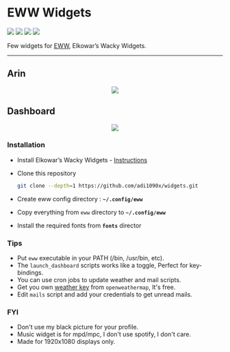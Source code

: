 # EWW Widgets

<!-- markdownlint-disable MD033 MD045 -->

<p align="left">
  <img src="https://img.shields.io/github/license/adi1090x/widgets?style=for-the-badge">
  <img src="https://img.shields.io/github/stars/adi1090x/widgets?style=for-the-badge">
  <img src="https://img.shields.io/github/issues/adi1090x/widgets?color=violet&style=for-the-badge">
  <img src="https://img.shields.io/github/forks/adi1090x/widgets?color=teal&style=for-the-badge">
</p>

<p align="left">Few widgets for <a href="https://github.com/elkowar/eww">EWW</a>, Elkowar’s Wacky Widgets.</p>

---

## Arin

<p align="center">
  <img src="previews/arin.png">
</p>

## Dashboard

<p align="center">
  <img src="previews/dashboard.png">
</p>

### Installation

- Install Elkowar’s Wacky Widgets - [Instructions](https://elkowar.github.io/eww)
- Clone this repository

    ```bash
    git clone --depth=1 https://github.com/adi1090x/widgets.git
    ```

- Create eww config directory : **`~/.config/eww`**
- Copy everything from `eww` directory to **`~/.config/eww`**
- Install the required fonts from **`fonts`** director

### Tips

- Put `eww` executable in your PATH (/bin, /usr/bin, etc).
- The `launch_dashboard` scripts works like a toggle, Perfect for key-bindings.
- You can use cron jobs to update weather and mail scripts.
- Get you own [weather key](https://openweathermap.org/api) from `openweathermap`, It's free.
- Edit `mails` script and add your credentials to get unread mails.

### FYI

- Don't use my black picture for your profile.
- Music widget is for mpd/mpc, I don't use spotify, I don't care.
- Made for 1920x1080 displays only.

